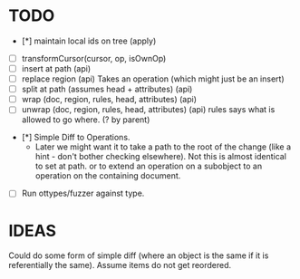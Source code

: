 # TODO

* [*] maintain local ids on tree (apply)
* [ ] transformCursor(cursor, op, isOwnOp)
* [ ] insert at path (api)
* [ ] replace region (api)
      Takes an operation (which might just be an insert)
* [ ] split at path (assumes head + attributes) (api)
* [ ] wrap (doc, region, rules, head, attributes) (api)
* [ ] unwrap (doc, region, rules, head, attributes) (api)
      rules says what is allowed to go where. (? by parent)
* [*] Simple Diff to Operations.
   - Later we might want it to take a path to the root of the change (like a hint - don't bother checking elsewhere). Not this is almost identical to set at path.
     or to extend an operation on a subobject to an operation on the containing document.
* [ ] Run ottypes/fuzzer against type.


# IDEAS

Could do some form of simple diff (where an object is the same if it is referentially the same). Assume items do not get reordered.